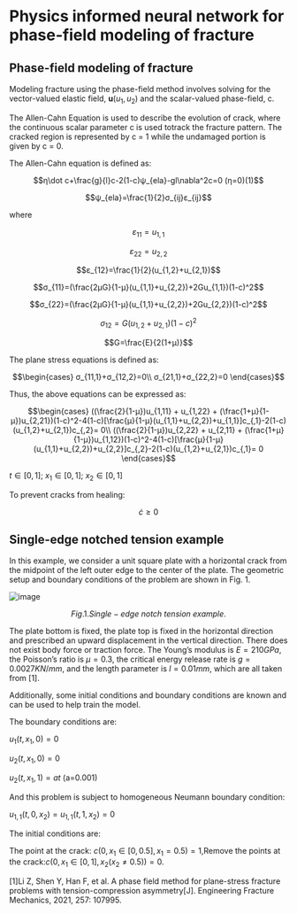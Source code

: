 # Physics informed neural network for phase-field modeling of fracture

## Phase-field modeling of fracture
Modeling fracture using the phase-field method involves solving for the vector-valued elastic field, <b>u</b>$(u_{1},u_{2})$ and the scalar-valued phase-field, c.

The Allen-Cahn Equation is used to describe the evolution of crack, where the continuous scalar parameter c is used totrack the fracture pattern. The cracked region is represented by c = 1 while the undamaged portion is given by c = 0. 

The Allen-Cahn equation is defined as: 

$$η\dot c+\frac{g}{l}c-2(1-c)ψ_{ela}-gl\nabla^2c=0  (η=0)(1)$$    

$$ψ_{ela}=\frac{1}{2}σ_{ij}ε_{ij}$$

where 

$$ε_{11}=u_{1,1}$$

$$ε_{22}=u_{2,2}$$

$$ε_{12}=\frac{1}{2}(u_{1,2}+u_{2,1})$$

$$σ_{11}=(\frac{2μG}{1-μ}(u_{1,1}+u_{2,2})+2Gu_{1,1})(1-c)^2$$

$$σ_{22}=(\frac{2μG}{1-μ}(u_{1,1}+u_{2,2})+2Gu_{2,2})(1-c)^2$$

$$σ_{12}=G(u_{1,2}+u_{2,1})(1-c)^2$$

$$G=\frac{E}{2(1+μ)}$$

The plane stress equations is defined as:

$$\begin{cases}
σ_{11,1}+σ_{12,2}=0\\
σ_{21,1}+σ_{22,2}=0
\end{cases}$$

Thus, the above equations can be expressed as:

$$\begin{cases}
((\frac{2}{1-μ})u_{1,11} + u_{1,22} + (\frac{1+μ}{1-μ})u_{2,21})(1-c)^2-4(1-c)[\frac{μ}{1-μ}(u_{1,1}+u_{2,2})+u_{1,1}]c_{,1}-2(1-c)(u_{1,2}+u_{2,1})c_{,2}= 0\\
((\frac{2}{1-μ})u_{2,22} + u_{2,11} + (\frac{1+μ}{1-μ})u_{1,12})(1-c)^2-4(1-c)[\frac{μ}{1-μ}(u_{1,1}+u_{2,2})+u_{2,2}]c_{,2}-2(1-c)(u_{1,2}+u_{2,1})c_{,1}= 0
\end{cases}$$

$t\in[0,1]$; $x_{1}\in[0,1]$; $x_{2}\in[0,1]$ 

To prevent cracks from healing:

$$\dot c ≥ 0$$

## Single-edge notched tension example
In this example, we consider a unit square plate with a horizontal crack from the midpoint of the left outer edge to the center of the plate.
The geometric setup and boundary conditions of the problem are shown in Fig. 1.

![image](https://github.com/QinghuiXiao/PF_PINN/assets/138593048/4f94e13a-3d36-449b-bbfc-3475cd2873c4)

$$Fig. 1. Single-edge~notch~tension~example.$$

The plate bottom is fixed, the plate top is fixed in the horizontal direction and prescribed an upward displacement in the vertical direction. There does not exist body force or traction force. The Young’s modulus is $E=210GPa$, the Poisson’s ratio is $μ=0.3$, the critical energy release rate is $g=0.0027 KN/mm$, and the length parameter is $l=0.01mm$, which are all taken from [1]. 

Additionally, some initial conditions and boundary conditions are known and can be used to help train the model.  

The boundary conditions are:

$u_{1}(t,x_{1},0)=0$  

$u_{2}(t,x_{1},0)=0$   

$u_{2}(t,x_{1},1)=at$  (a=0.001)

And this problem is subject to homogeneous Neumann boundary condition:

$u_{1,1}(t,0,x_{2})= u_{1,1}(t,1,x_{2})=0$ 

The initial conditions are:

The point at the crack: $c(0,x_{1}\in[0,0.5],x_{1}=0.5)=1$,Remove the points at the crack:$c(0,x_{1}\in[0,1],x_{2}(x_{2}\neq0.5))=0$.

  
[1]Li Z, Shen Y, Han F, et al. A phase field method for plane-stress fracture problems with tension-compression asymmetry[J]. Engineering Fracture Mechanics, 2021, 257: 107995.
